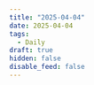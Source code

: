 ```yaml
---
title: "2025-04-04"
date: 2025-04-04
tags:
  - Daily
draft: true
hidden: false
disable_feed: false
---
```


